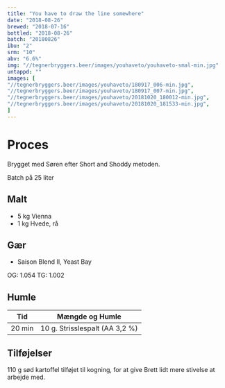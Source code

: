 ```yaml
---
title: "You have to draw the line somewhere"
date: "2018-08-26"
brewed: "2018-07-16"
bottled: "2018-08-26"
batch: "20180826"
ibu: "2"
srm: "10"
abv: "6.6%"
img: "//tegnerbryggers.beer/images/youhaveto/youhaveto-smal-min.jpg"
untappd: ""
images: [
"//tegnerbryggers.beer/images/youhaveto/180917_006-min.jpg",
"//tegnerbryggers.beer/images/youhaveto/180917_007-min.jpg",
"//tegnerbryggers.beer/images/youhaveto/20181020_180012-min.jpg",
"//tegnerbryggers.beer/images/youhaveto/20181020_181533-min.jpg",
]
---
```


# Proces

Brygget med Søren efter Short and Shoddy metoden.

Batch på 25 liter

## Malt

* 5 kg Vienna
* 1 kg Hvede, rå

## Gær

* Saison Blend II, Yeast Bay

OG: 1.054
TG: 1.002

## Humle

| Tid        | Mængde og Humle                |
| ---------- | ------------------------------ |
| 20 min     | 10 g. Strisslespalt (AA 3,2 %) |

## Tilføjelser

110 g sød kartoffel tilføjet til kogning, for at give Brett lidt mere stivelse at arbejde med.
